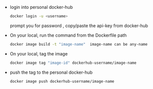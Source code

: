 - login into personal docker-hub
  ```sh
  docker login -u <username>
  ```
  prompt you for password , copy/paste the api-key from docker-hub

- On your local, run the command from the Dockerfile path
  ```sh
  docker image build -t "image-name"  image-name can be any-name
  ```
  
- On your local, tag the image
  ```sh
  docker image tag "image-id" dockerhub-username/image-name
  ```
  
- push the tag to the personal docker-hub
   ```sh
  docker image push dockerhub-username/image-name
  ```